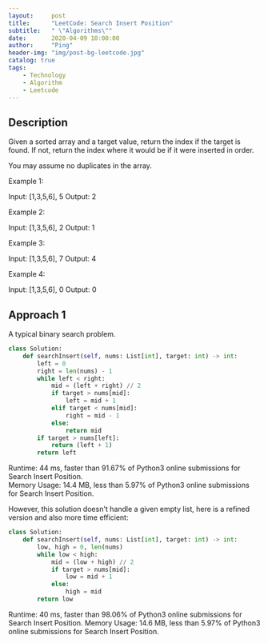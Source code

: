 ```yaml
---
layout:     post
title:      "LeetCode: Search Insert Position"
subtitle:   " \"Algorithms\""
date:       2020-04-09 10:00:00
author:     "Ping"
header-img: "img/post-bg-leetcode.jpg"
catalog: true
tags:
    - Technology
    - Algorithm
    - Leetcode
---
```


## Description
Given a sorted array and a target value, return the index if the target is found. If not, return the index where it would be if it were inserted in order.

You may assume no duplicates in the array.

Example 1:

Input: [1,3,5,6], 5
Output: 2 

Example 2:

Input: [1,3,5,6], 2
Output: 1

Example 3:

Input: [1,3,5,6], 7
Output: 4

Example 4:

Input: [1,3,5,6], 0
Output: 0

## Approach 1
A typical binary search problem.

```python
class Solution:
    def searchInsert(self, nums: List[int], target: int) -> int:
        left = 0
        right = len(nums) - 1
        while left < right:
            mid = (left + right) // 2
            if target > nums[mid]:
                left = mid + 1
            elif target < nums[mid]:
                right = mid - 1
            else:
                return mid
        if target > nums[left]:
            return (left + 1)
        return left 
```
Runtime: 44 ms, faster than 91.67% of Python3 online submissions for Search Insert Position.   
Memory Usage: 14.4 MB, less than 5.97% of Python3 online submissions for Search Insert Position.

However, this solution doesn't handle a given empty list, here is a refined version and also more time efficient:

```python
class Solution:
    def searchInsert(self, nums: List[int], target: int) -> int:
        low, high = 0, len(nums)
        while low < high:
            mid = (low + high) // 2
            if target > nums[mid]:
                low = mid + 1
            else:
                high = mid
        return low
```

Runtime: 40 ms, faster than 98.06% of Python3 online submissions for Search Insert Position.
Memory Usage: 14.6 MB, less than 5.97% of Python3 online submissions for Search Insert Position.